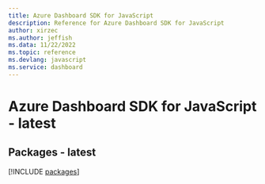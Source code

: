 ```yaml
---
title: Azure Dashboard SDK for JavaScript
description: Reference for Azure Dashboard SDK for JavaScript
author: xirzec
ms.author: jeffish
ms.data: 11/22/2022
ms.topic: reference
ms.devlang: javascript
ms.service: dashboard
---
```

# Azure Dashboard SDK for JavaScript - latest
## Packages - latest
[!INCLUDE [packages](dashboard-index.md)]